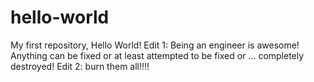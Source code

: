 # hello-world
My first repository, Hello World!
Edit 1: Being an engineer is awesome! Anything can be fixed or at least attempted to be fixed or ... completely destroyed! 
Edit 2: burn them all!!!!
